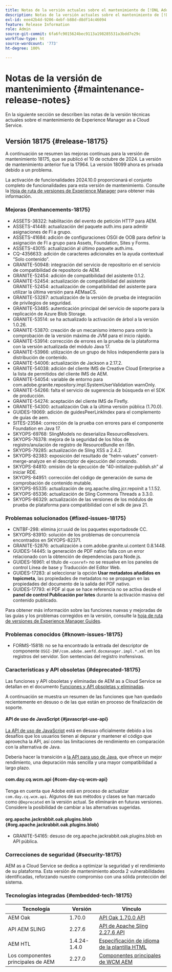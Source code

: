 ```yaml
---
title: Notas de la versión actuales sobre el mantenimiento de [!DNL Adobe Experience Manager] as a Cloud Service.
description: Notas de la versión actuales sobre el mantenimiento de [!DNL Adobe Experience Manager] as a Cloud Service.
exl-id: eee42b4d-9206-4ebf-b88d-d8df14c46094
feature: Release Information
role: Admin
source-git-commit: 6fa6fc9015624bec9113a198285531a3bdd7e29c
workflow-type: ht
source-wordcount: '773'
ht-degree: 100%

---
```



# Notas de la versión de mantenimiento {#maintenance-release-notes}

En la siguiente sección se describen las notas de la versión técnicas actuales sobre el mantenimiento de Experience Manager as a Cloud Service.

## Versión 18175 {#release-18175}

A continuación se resumen las mejoras continuas para la versión de mantenimiento 18175, que se publicó el 10 de octubre de 2024. La versión de mantenimiento anterior fue la 17964. La versión 18099 ahora es privada debido a un problema.

La activación de funcionalidades 2024.10.0 proporcionará el conjunto completo de funcionalidades para esta versión de mantenimiento. Consulte la [Hoja de ruta de versiones de Experience Manager](https://experienceleague.adobe.com/es/docs/experience-manager-release-information/aem-release-updates/update-releases-roadmap) para obtener más información.

### Mejoras {#enhancements-18175}

* ASSETS-38322: habilitación del evento de petición HTTP para AEM.
* ASSETS-41448: actualización del paquete auth.ims para admitir asignaciones de FI a grupo.
* ASSETS-41684: adición de configuraciones OSGI de OOB para definir la asignación de FI a grupo para Assets, Foundation, Sites y Forms.
* ASSETS-43015: actualización al último paquete auth.ims.
* CQ-4356633: adición de caracteres adicionales en la ayuda contextual “Solo contenido”.
* GRANITE-50948: integración del servicio de repositorio en el servicio de compatibilidad de repositorio de AEM.
* GRANITE-52454: adición de compatibilidad del asistente 0.1.2.
* GRANITE-52454: actualización de compatibilidad del asistente GRANITE-52454: actualización de compatibilidad del asistente para utilizar la última versión para AEMaaCS.
* GRANITE-53287: actualización de la versión de prueba de integración de privilegios de seguridad.
* GRANITE-53485: autenticación principal del servicio de soporte para la replicación de Azure Blob Storage.
* GRANITE-53514: se ha actualizado la activación de árbol a la versión 1.0.26.
* GRANITE-53870: creación de un mecanismo interno para omitir la comprobación de la versión máxima de JVM para el inicio rápido.
* GRANITE-53914: corrección de errores en la prueba de la plataforma con la versión actualizada del módulo Java 17.
* GRANITE-53966: utilización de un grupo de hilos independiente para la distribución de contenido.
* GRANITE-54006: actualización de Jackson a 2.17.2.
* GRANITE-54038: adición del cliente IMS de Creative Cloud Enterprise a la lista de permitidos del cliente IMS de AEM.
* GRANITE-54054: variable de entorno para com.adobe.granite.repository.impl.SystemUserValidation warnOnly.
* GRANITE-54266: falta el servicio de sugerencia de búsqueda en el SDK de producción.
* GRANITE-54274: aceptación del cliente IMS de Firefly.
* GRANITE-54300: actualización Oak a la última versión pública (1.70.0).
* GUIDES-19069: adición de guidesPeerLinkIndex para el complemento de guías de aem.
* SITES-23584: corrección de la prueba con errores para el componente Foundation en Java 17.
* SKYOPS-69768: SlingModels no deserializa ResourceResolvers.
* SKYOPS-76378: mejora de la seguridad de los hilos de registro/anulación de registro de ResourceBundle en i18n.
* SKYOPS-79285: actualización de Sling XSS a 2.4.2.
* SKYOPS-82383: exposición del resultado de “helm-values” convert-merge-analyze en el descriptor de ejecución del comando.
* SKYOPS-84810: omisión de la ejecución de “40-initialize-publish.sh” al iniciar RDE.
* SKYOPS-84951: corrección del código de generación de suma de comprobación de contenido mutable.
* SKYOPS-85335: actualización de org.apache.sling.jcr.repoinit a 1.1.52.
* SKYOPS-85336: actualización de Sling Commons Threads a 3.3.0.
* SKYOPS-86329: actualización de las versiones de los módulos de prueba de plataforma para compatibilidad con el sdk de java 21.

### Problemas solucionados {#fixed-issues-18175}

* CNTBF-298: elimina jcr:uuid de los paquetes exportadosde CC.
* SKYOPS-83910: solución de los problemas de concurrencia encontrados en SKYOPS-82371.
* GRANITE-52876: actualización a com.adobe.granite.ui.content 0.8.1448.
* GUIDES-14445: la generación de PDF nativo falla con un error relacionado con la obtención de dependencias para Node.js.
* GUIDES-16961: el título de `<conref>` no se resuelve en los paneles de control Línea de base y Traducción del Editor Web.
* GUIDES-17283: al seleccionar la opción **Usar metadatos añadidos en topicmeta**, las propiedades de metadatos no se propagan en las propiedades del documento de la salida del PDF nativo.
* GUIDES-17793: el PDF al que se hace referencia no se activa desde el **panel de control Publicación por lotes** durante la activación masiva del contenido publicado.

Para obtener más información sobre las funciones nuevas y mejoradas de las guías y los problemas corregidos en la versión, consulte la [hoja de ruta de versiones de Experience Manager Guides](https://experienceleague.adobe.com/es/docs/experience-manager-guides/using/release-info/aem-guides-releases-roadmap).

### Problemas conocidos {#known-issues-18175}

* FORMS-15818: no se ha encontrado la entrada del descriptor de componente `OSGI-INF/com.adobe.aemfd.docmanager.impl.*.xml` en los registros del servidor. Son sentencias del registro inofensivas.

### Características y API obsoletas {#deprecated-18175}

Las funciones y API obsoletas y eliminadas de AEM as a Cloud Service se detallan en el documento [Funciones y API obsoletas y eliminadas](/help/release-notes/deprecated-removed-features.md).

A continuación se muestra un resumen de las funciones que han quedado recientemente en desuso o de las que están en proceso de finalización de soporte.

#### API de uso de JavaScript {#javascript-use-api}

[La API de uso de JavaScript](https://github.com/adobe/htl-spec/blob/master/SPECIFICATION.md#42-javascript-use-api) está en desuso oficialmente debido a los desafíos que los usuarios tienen al depurar y mantener el código que aprovecha la API, así como las limitaciones de rendimiento en comparación con la alternativa de Java.

Debería hacer la transición a [la API para uso de Java](https://experienceleague.adobe.com/es/docs/experience-manager-htl/content/java-use-api), que ofrece un mejor rendimiento, una depuración más sencilla y una mayor compatibilidad a largo plazo.

#### com.day.cq.wcm.api {#com-day-cq-wcm-api}

Tenga en cuenta que Adobe está en proceso de actualizar `com.day.cq.wcm.api`. Algunos de sus métodos y clases se han marcado como `@Deprecated` en la versión actual. Se eliminarán en futuras versiones. Considere la posibilidad de cambiar a las alternativas sugeridas.

#### org.apache.jackrabbit.oak.plugins.blob {#org.apache.jackrabbit.oak.plugins.blob}

* GRANITE-54165: desuso de org.apache.jackrabbit.oak.plugins.blob en API pública.

### Correcciones de seguridad {#security-18175}

AEM as a Cloud Service se dedica a optimizar la seguridad y el rendimiento de su plataforma. Esta versión de mantenimiento aborda 2 vulnerabilidades identificadas, reforzando nuestro compromiso con una sólida protección del sistema.

### Tecnologías integradas {#embedded-tech-18175}

| Tecnología | Versión | Vínculo |
|---|---|---|
| AEM Oak | 1.70.0 | [API Oak 1.70.0 API](https://www.javadoc.io/doc/org.apache.jackrabbit/oak-api/1.70.0/index.html) |
| API AEM SLING | 2.27.6 | [API de Apache Sling 2.27.6 API](https://www.javadoc.io/doc/org.apache.sling/org.apache.sling.api/latest/index.html) |
| AEM HTL | 1.4.24-1.4.0 | [Especificación de idioma de la plantilla HTML](https://github.com/adobe/htl-spec) |
| Los componentes principales de AEM | 2.27.0 | [Componentes principales de WCM AEM](https://github.com/adobe/aem-core-wcm-components) |
